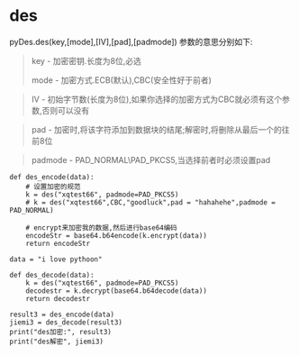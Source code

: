 # des #

pyDes.des(key,[mode],[IV],[pad],[padmode])
参数的意思分别如下:

> key - 加密密钥.长度为8位,必选
> 
> mode -  加密方式.ECB(默认),CBC(安全性好于前者)

> IV - 初始字节数(长度为8位),如果你选择的加密方式为CBC就必须有这个参数,否则可以没有

> pad - 加密时,将该字符添加到数据块的结尾;解密时,将删除从最后一个的往前8位

> padmode - PAD_NORMAL\PAD_PKCS5,当选择前者时必须设置pad



	def des_encode(data):
	    # 设置加密的规范
	    k = des("xqtest66", padmode=PAD_PKCS5)
	    # k = des("xqtest66",CBC,"goodluck",pad = "hahahehe",padmode = PAD_NORMAL)
	
	    # encrypt来加密我的数据,然后进行base64编码
	    encodeStr = base64.b64encode(k.encrypt(data))
	    return encodeStr
	
	data = "i love pythoon"	

	def des_decode(data):
	    k = des("xqtest66", padmode=PAD_PKCS5)
	    decodestr = k.decrypt(base64.b64decode(data))
	    return decodestr

	result3 = des_encode(data)
	jiemi3 = des_decode(result3)
	print("des加密:", result3)
	print("des解密", jiemi3)